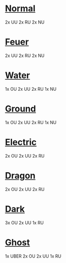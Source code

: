 # [Normal](https://pokepast.es/34f41d6102778d19)

2x UU
2x RU
2x NU

# [Feuer](https://pokepast.es/2252190cf7ffc52b)

2x UU
2x RU
2x NU

# [Water]()

1x OU
2x UU
2x RU
1x NU

# [Ground]()

1x OU
2x UU
2x RU
1x NU

# [Electric]()

2x OU
2x UU
2x RU

# [Dragon]()

2x OU
2x UU
2x RU

# [Dark]()

3x OU
2x UU
1x RU

# [Ghost]()

1x UBER
2x OU
2x UU
1x RU
